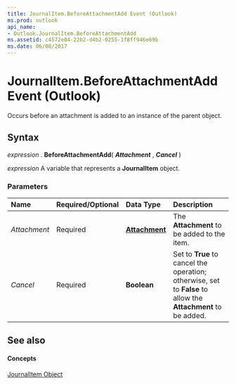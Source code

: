 ```yaml
---
title: JournalItem.BeforeAttachmentAdd Event (Outlook)
ms.prod: outlook
api_name:
- Outlook.JournalItem.BeforeAttachmentAdd
ms.assetid: c4572e04-22b2-d4b2-0255-1f8ff946e69b
ms.date: 06/08/2017
---
```



# JournalItem.BeforeAttachmentAdd Event (Outlook)

Occurs before an attachment is added to an instance of the parent object.


## Syntax

 _expression_ . **BeforeAttachmentAdd**( **_Attachment_** , **_Cancel_** )

 _expression_ A variable that represents a **JournalItem** object.


### Parameters



|**Name**|**Required/Optional**|**Data Type**|**Description**|
|:-----|:-----|:-----|:-----|
| _Attachment_|Required| **[Attachment](Outlook.Attachment.md)**|The  **Attachment** to be added to the item.|
| _Cancel_|Required| **Boolean**|Set to  **True** to cancel the operation; otherwise, set to **False** to allow the **Attachment** to be added.|

## See also


#### Concepts


[JournalItem Object](Outlook.JournalItem.md)

